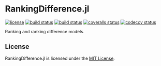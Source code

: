 # RankingDifference.jl

[![license](https://img.shields.io/badge/license-MIT-blue.svg)](https://github.com/laschuet/RankingDifference.jl/blob/master/LICENSE.txt)
[![build status](https://travis-ci.org/laschuet/RankingDifference.jl.svg?branch=master)](https://travis-ci.org/laschuet/RankingDifference.jl)
[![build status](https://ci.appveyor.com/api/projects/status/wmm9y6l12qu7jfdm/branch/master?svg=true)](https://ci.appveyor.com/project/laschuet/rankingdifference-jl/branch/master)
[![coveralls status](https://coveralls.io/repos/github/laschuet/Rankingifference.jl/badge.svg?branch=master)](https://coveralls.io/github/laschuet/RankingDifference.jl?branch=master)
[![codecov status](https://codecov.io/gh/laschuet/RankingDifference.jl/branch/master/graph/badge.svg)](https://codecov.io/gh/laschuet/RankingDifference.jl)

Ranking and ranking difference models.

## License

RankingDifference.jl is licensed under the [MIT License](./LICENSE.txt).
